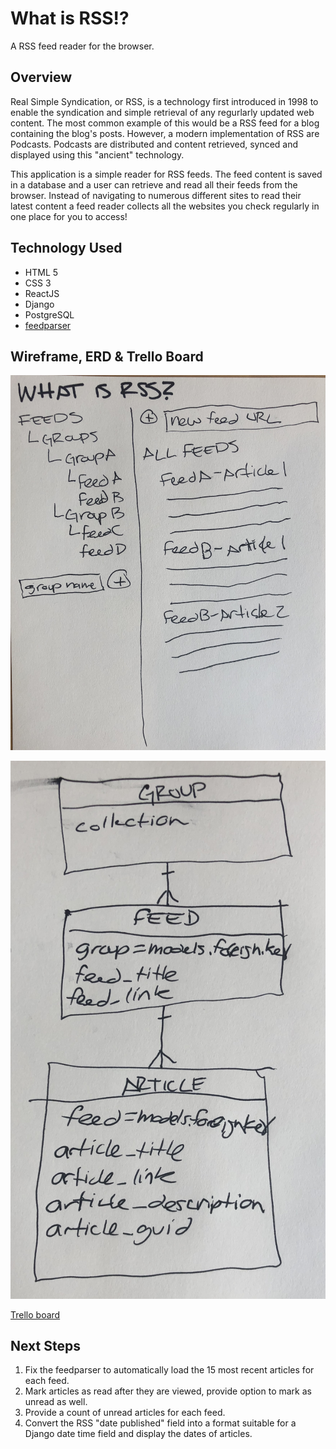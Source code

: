 # What is RSS!?

A RSS feed reader for the browser.

## Overview

Real Simple Syndication, or RSS, is a technology first introduced in 1998 to enable the syndication and simple retrieval of any regurlarly updated web content. The most common example of this would be a RSS feed for a blog containing the blog's posts. However, a modern implementation of RSS are Podcasts. Podcasts are distributed and content retrieved, synced and displayed using this "ancient" technology.

This application is a simple reader for RSS feeds. The feed content is saved in a database and a user can retrieve and read all their feeds from the browser. Instead of navigating to numerous different sites to read their latest content a feed reader collects all the websites you check regularly in one place for you to access!

## Technology Used

- HTML 5
- CSS 3
- ReactJS
- Django
- PostgreSQL
- [feedparser](https://pypi.org/project/feedparser/)

## Wireframe, ERD & Trello Board

![wf of reader UI](assets/wireframe.jpg)

![entity relationship diagram](assets/ERD.jpg)

[Trello board](https://trello.com/b/UFI7y1Rj)

## Next Steps

1. Fix the feedparser to automatically load the 15 most recent articles for each feed.
2. Mark articles as read after they are viewed, provide option to mark as unread as well.
3. Provide a count of unread articles for each feed.
4. Convert the RSS "date published" field into a format suitable for a Django date time field and display the dates of articles.
